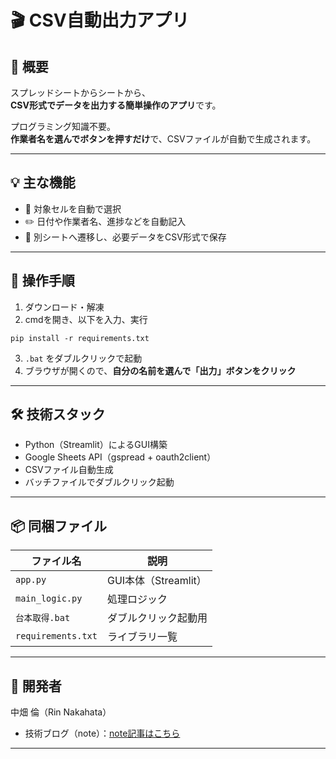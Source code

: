 # 🎬 CSV自動出力アプリ

## 📌 概要
スプレッドシートからシートから、  
**CSV形式でデータを出力する簡単操作のアプリ**です。

プログラミング知識不要。  
**作業者名を選んでボタンを押すだけ**で、CSVファイルが自動で生成されます。

---

## 💡 主な機能
- 📌 対象セルを自動で選択  
- ✏️ 日付や作業者名、進捗などを自動記入  
- 🔗 別シートへ遷移し、必要データをCSV形式で保存  

---

## 👤 操作手順
1. ダウンロード・解凍  
2. cmdを開き、以下を入力、実行
```
pip install -r requirements.txt
```
3. `.bat` をダブルクリックで起動  
4. ブラウザが開くので、**自分の名前を選んで「出力」ボタンをクリック**

---


## 🛠 技術スタック
- Python（Streamlit）によるGUI構築  
- Google Sheets API（gspread + oauth2client）  
- CSVファイル自動生成  
- バッチファイルでダブルクリック起動

---

## 📦 同梱ファイル

| ファイル名         | 説明                     |
|------------------|--------------------------|
| `app.py`         | GUI本体（Streamlit）     |
| `main_logic.py`  | 処理ロジック             |
| `台本取得.bat`    | ダブルクリック起動用     |
| `requirements.txt` | ライブラリ一覧        |

---

## 👤 開発者

中畑 倫（Rin Nakahata）  
- 技術ブログ（note）：[note記事はこちら](https://note.com/rin_nakahata/n/nb91ba26ee22b)

---

